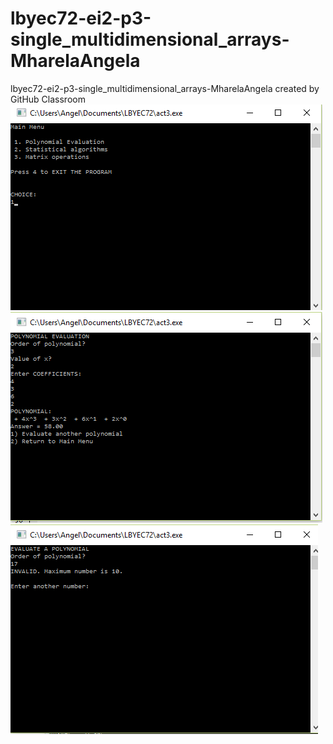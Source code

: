 # lbyec72-ei2-p3-single_multidimensional_arrays-MharelaAngela
lbyec72-ei2-p3-single_multidimensional_arrays-MharelaAngela created by GitHub Classroom
![](menu.png)
![](poly.png)
![](polyinvalid.png)
